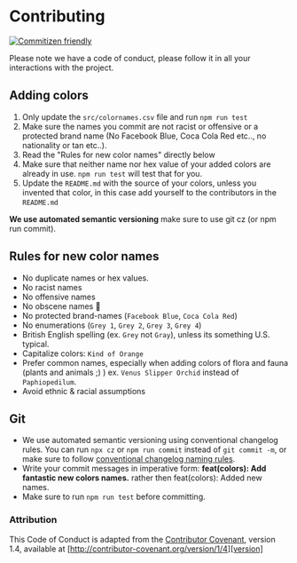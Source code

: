 # Contributing

[![Commitizen friendly](https://img.shields.io/badge/commitizen-friendly-brightgreen.svg)](http://commitizen.github.io/cz-cli/)

Please note we have a code of conduct, please follow it in all your
interactions with the project.

## Adding colors

1. Only update the `src/colornames.csv` file and run `npm run test`
2. Make sure the names you commit are not racist or offensive or a protected
   brand name (No Facebook Blue, Coca Cola Red etc.., no nationality or tan etc..).
3. Read the "Rules for new color names" directly below
4. Make sure that neither name nor hex value of your added colors are already
   in use. `npm run test` will test that for you.
5. Update the `README.md` with the source of your colors, unless you invented
   that color, in this case add yourself to the contributors in the `README.md`

**We use automated semantic versioning** make sure to use git cz (or npm run commit).

## Rules for new color names

- No duplicate names or hex values.
- No racist names
- No offensive names
- No obscene names 💩
- No protected brand-names (`Facebook Blue`, `Coca Cola Red`)
- No enumerations (`Grey 1`, `Grey 2`, `Grey 3`, `Grey 4`)
- British English spelling (ex. `Grey` not `Gray`), unless its something U.S. typical.
- Capitalize colors: `Kind of Orange`
- Prefer common names, especially when adding colors of flora and fauna
  (plants and animals ;) ) ex. `Venus Slipper Orchid` instead of `Paphiopedilum`.
- Avoid ethnic & racial assumptions

## Git

- We use automated semantic versioning using conventional changelog rules. You
  can run `npx cz` or `npm run commit` instead of `git commit -m`, or make sure
  to follow [conventional changelog naming rules].
- Write your commit messages in imperative form:
  **feat(colors): Add fantastic new colors names.** rather then
  feat(colors): Added new names.
- Make sure to run `npm run test` before committing.

### Attribution

This Code of Conduct is adapted from the [Contributor Covenant][homepage],
version 1.4, available at [http://contributor-covenant.org/version/1/4][version]

[homepage]: http://contributor-covenant.org
[version]: http://contributor-covenant.org/version/1/4/
[conventional changelog naming rules]: https://github.com/conventional-changelog/conventional-changelog
